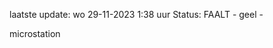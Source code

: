 laatste update: 
wo 29-11-2023  1:38   uur 
Status: FAALT - geel - 
<div class="service Y">microstation</div>